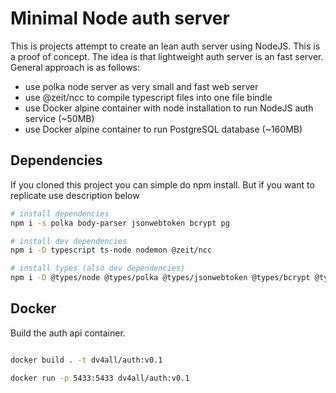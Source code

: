 # Minimal Node auth server

This is projects attempt to create an lean auth server using NodeJS. This is a proof of concept. The idea is that lightweight auth server is an fast server.
General approach is as follows:

- use polka node server as very small and fast web server
- use @zeit/ncc to compile typescript files into one file bindle
- use Docker alpine container with node installation to run NodeJS auth service (~50MB)
- use Docker alpine container to run PostgreSQL database (~160MB)

## Dependencies

If you cloned this project you can simple do npm install. But if you want to replicate use description below

```bash
# install dependencies
npm i -s polka body-parser jsonwebtoken bcrypt pg

# install dev dependencies
npm i -D typescript ts-node nodemon @zeit/ncc

# install types (also dev dependencies)
npm i -D @types/node @types/polka @types/jsonwebtoken @types/bcrypt @types/pg

```

## Docker

Build the auth api container.

```bash

docker build . -t dv4all/auth:v0.1

docker run -p 5433:5433 dv4all/auth:v0.1

```
